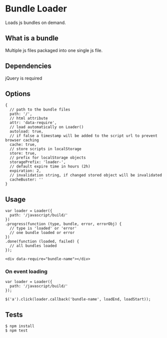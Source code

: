 # Bundle Loader

Loads js bundles on demand.

## What is a bundle

Multiple js files packaged into one single js file.

## Dependencies

jQuery is required

## Options

```
{
  // path to the bundle files
  path: '/',
  // html attribute
  attr: 'data-require',
  // load automatically on Loader()
  autoload: true,
  // if false a timestamp will be added to the script url to prevent browser caching
  cache: true,
  // store scripts in localStorage
  store: true,
  // prefix for localStorage objects
  storagePrefix: 'loader-',
  // default expire time in hours (2h)
  expiration: 2,
  // invalidation string, if changed stored object will be invalidated
  cacheBuster: ''
}
```

## Usage ##

```
var loader = Loader({
  path: '/javascript/build/'
})
.progress(function (type, bundle, error, errorObj) {
  // type is 'loaded' or 'error'
  // one bundle loaded or error
})
.done(function (loaded, failed) {
  // all bundles loaded
});
```

```
<div data-require="bundle-name"></div>
```

### On event loading ###

```
var loader = Loader({
  path: '/javascript/build/'
});

$('a').click(loader.callback('bundle-name', loadEnd, loadStart));
```

## Tests ##

```
$ npm install
$ npm test
```

